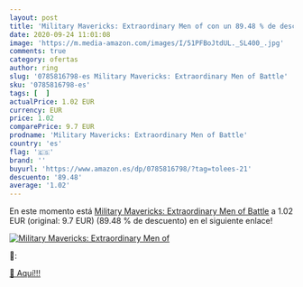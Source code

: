 ```yaml
---
layout: post
title: 'Military Mavericks: Extraordinary Men of con un 89.48 % de descuento'
date: 2020-09-24 11:01:08
image: 'https://m.media-amazon.com/images/I/51PFBoJtdUL._SL400_.jpg'
comments: true
category: ofertas
author: ring
slug: '0785816798-es Military Mavericks: Extraordinary Men of Battle'
sku: '0785816798-es'
tags: [  ]
actualPrice: 1.02 EUR
currency: EUR
price: 1.02
comparePrice: 9.7 EUR
prodname: 'Military Mavericks: Extraordinary Men of Battle'
country: 'es'
flag: '🇪🇸'
brand: ''
buyurl: 'https://www.amazon.es/dp/0785816798/?tag=tolees-21'
descuento: '89.48'
average: '1.02'
---
```


En este momento está [Military Mavericks: Extraordinary Men of Battle](https://www.amazon.es/dp/0785816798/?tag=tolees-21) a 1.02 EUR (original: 9.7 EUR) (89.48 %  de descuento) en el siguiente enlace!

[![Military Mavericks: Extraordinary Men of](https://m.media-amazon.com/images/I/51PFBoJtdUL._SL400_.jpg)](https://www.amazon.es/dp/0785816798/?tag=tolees-21)

🔎:


[🛒 Aquí!!!](https://www.amazon.es/dp/0785816798/?tag=tolees-21)
